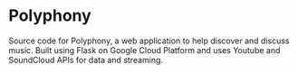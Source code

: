 Polyphony
=========
Source code for Polyphony, a web application to help discover and discuss music. Built using Flask on Google Cloud Platform and uses Youtube and SoundCloud APIs for data and streaming.
